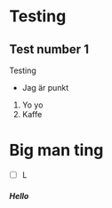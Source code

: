 # Testing

## Test number 1
Testing

- Jag är punkt

1. Yo yo
2. Kaffe

# Big man ting

- [ ] L

##### Hello
